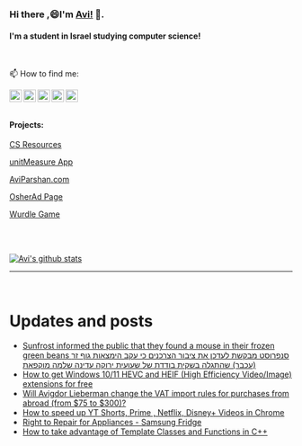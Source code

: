 
<!--
**avipars/avipars** is a ✨ _special_ ✨ repository because its `README.md` (this file) appears on your GitHub profile.

Here are some ideas to get you started:

- 🔭 I’m currently working on ...
- 🌱 I’m currently learning ...
- 👯 I’m looking to collaborate on ...
- 🤔 I’m looking for help with ...
- 💬 Ask me about ...

- 😄 Pronouns: ...
- ⚡ Fun fact: ...
-->

### Hi there ,😄I'm [Avi!](https://www.aviparshan.com/?utm_source=ghb) 👋.  
#### I'm a student in Israel studying computer science!
<br/>

📫 How to find me:

<a href="https://twitter.com/aviinfinity"  target="_blank">
  <img align="left" alt="Twitter" width="22px" src="https://cdn.jsdelivr.net/npm/simple-icons@v3/icons/twitter.svg" />
</a>
<a href="https://www.linkedin.com/in/aviparshan/" target="_blank">
  <img align="left" alt="Linkedin" width="22px" src="https://cdn.jsdelivr.net/npm/simple-icons@v3/icons/linkedin.svg" />
</a>
<a href="https://www.instagram.com/aviparshan/"  target="_blank">
  <img align="left" alt="Instagram" width="22px" src="https://cdn.jsdelivr.net/npm/simple-icons@v3/icons/instagram.svg" />
</a>

<a href="https://stackoverflow.com/users/4276951/a-p"  target="_blank">
  <img align="left" alt="Stack Overflow" width="22px" src="https://cdn.jsdelivr.net/npm/simple-icons@v3/icons/stackoverflow.svg" />
</a>

<a href="https://www.youtube.com/channel/UCYzocrbgFApPAGhq7PAw9Gw"  target="_blank">
  <img align="left" alt="YouTube" width="22px" src="https://cdn.jsdelivr.net/npm/simple-icons@v3/icons/youtube.svg" />
</a>

<br />

<br />



#### Projects:

[CS Resources](https://cs.aviparshan.com/?utm_source=ghb)

[unitMeasure App](https://www.unitmeasure.xyz/?utm_source=ghb)

[AviParshan.com](https://www.aviparshan.com/?utm_source=ghb)

[OsherAd Page](https://aviparshan.com/OsherAd/?utm_source=ghb)

[Wurdle Game](https://avipars.github.io/WordleOSS/?utm_source=ghb)

<br /> 


<br />

[![Avi's github stats](https://github-readme-stats.vercel.app/api?username=avipars)](https://github.com/anuraghazra/github-readme-stats)


*************

<br />

# Updates and posts
<!-- BLOG-POST-LIST:START -->
- [Sunfrost informed the public that they found a mouse in their frozen green beans   סנפרוסט מבקשת לעדכן את ציבור הצרכנים כי עקב הימצאות גוף זר &lpar;עכבר&rpar; שהתגלה בשקית בודדת של שעועית ירוקה עדינה שלמה מוקפאת](http://sales.aviparshan.com/2022/08/sunfrost-informed-public-that-they.html)
- [How to get Windows 10/11 HEVC and HEIF &lpar;High Efficiency Video/Image&rpar; extensions for free](https://cs.aviparshan.com/post/2022/08/02/windows-ext.html)
- [Will Avigdor Lieberman change the VAT import rules for purchases from abroad &lpar;from $75 to $300&rpar;?](http://sales.aviparshan.com/2022/07/will-avigdor-lieberman-change-vat.html)
- [How to speed up YT Shorts, Prime , Netflix, Disney+ Videos in Chrome](https://www.youtube.com/watch?v=gNHm6iJWykM)
- [Right to Repair for Appliances - Samsung  Fridge](http://tech.aviparshan.com/2022/07/right-to-repair-act-for-home-appliances.html)
- [How to take advantage of Template Classes and Functions in C++](https://medium.com/avi-parshan-studios/how-to-take-advantage-of-template-classes-and-functions-in-c-2a5b73a3d61b?source=rss-aa2514e75b06------2)
<!-- BLOG-POST-LIST:END -->

